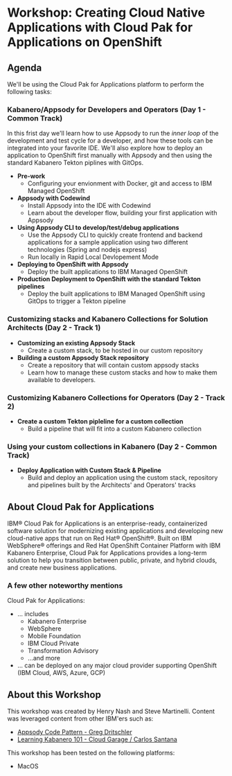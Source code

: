 # Workshop: Creating Cloud Native Applications with Cloud Pak for Applications on OpenShift

## Agenda

We'll be using the Cloud Pak for Applications platform to perform the following tasks:

### Kabanero/Appsody for Developers and Operators (Day 1 - Common Track)

In this frist day we'll learn how to use Appsody to run the *inner loop* of the development and test cycle for a developer, and how these tools can be integrated into your favorite IDE. We'll also explore how to deploy an application to OpenShift first manually with Appsody and then using the standard Kabanero Tekton piplines with GitOps.

* **Pre-work**
  * Configuring your envionment with Docker, git and access to IBM Managed OpenShift
* **Appsody with Codewind**
  * Install Appsody into the IDE with Codewind
  * Learn about the developer flow, building your first application with Appsody
* **Using Appsody CLI to develop/test/debug applications**
  * Use the Appsody CLI to quickly create frontend and backend applications for a sample application using two different technologies (Spring and nodejs express)
  * Run locally in Rapid Local Devlopement Mode
* **Deploying to OpenShift with Appsody**
  * Deploy the built applications to IBM Managed OpenShift
* **Production Deployment to OpenShift with the standard Tekton pipelines**
  * Deploy the built applications to IBM Managed OpenShift using GitOps to trigger a Tekton pipeline

### Customizing stacks and Kabanero Collections for Solution Architects (Day 2 - Track 1)

* **Customizing an existing Appsody Stack**
  * Create a custom stack, to be hosted in our custom repository
* **Building a custom Appsody Stack repository**
  * Create a repository that will contain custom appsody stacks
  * Learn how to manage these custom stacks and how to make them available to developers.

### Customizing Kabanero Collections for Operators  (Day 2 - Track 2)

* **Create a custom Tekton pipleline for a custom collection**
  * Build a pipeline that will fit into a custom Kabanero collection

### Using your custom collections in Kabanero (Day 2 - Common Track)

* **Deploy Application with Custom Stack & Pipeline**
  * Build and deploy an application using the custom stack, repository and pipelines built by the Architects' and Operators' tracks

## About Cloud Pak for Applications

IBM® Cloud Pak for Applications is an enterprise-ready, containerized software solution for modernizing existing applications and developing new cloud-native apps that run on Red Hat® OpenShift®. Built on IBM WebSphere® offerings and Red Hat OpenShift Container Platform with IBM Kabanero Enterprise, Cloud Pak for Applications provides a long-term solution to help you transition between public, private, and hybrid clouds, and create new business applications.

### A few other noteworthy mentions

Cloud Pak for Applications:

* ... includes
  * Kabanero Enterprise
  * WebSphere
  * Mobile Foundation
  * IBM Cloud Private
  * Transformation Advisory
  * ...and more
* ... can be deployed on any major cloud provider supporting OpenShift (IBM Cloud, AWS, Azure, GCP)

## About this Workshop

This workshop was created by Henry Nash and Steve Martinelli. Content was leveraged content from other IBM'ers such as:

* [Appsody Code Pattern - Greg Dritschler](https://github.com/IBM/appsody-sample-quote-app)
* [Learning Kabanero 101 - Cloud Garage / Carlos Santana](https://ibm-cloud-architecture.github.io/Learning-Kabanero-101)

This workshop has been tested on the following platforms:

* MacOS
